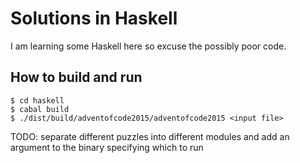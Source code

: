 # Solutions in Haskell

I am learning some Haskell here so excuse the possibly poor code.

## How to build and run

```
$ cd haskell
$ cabal build
$ ./dist/build/adventofcode2015/adventofcode2015 <input file>
```

TODO: separate different puzzles into different modules and add an argument to
the binary specifying which to run
